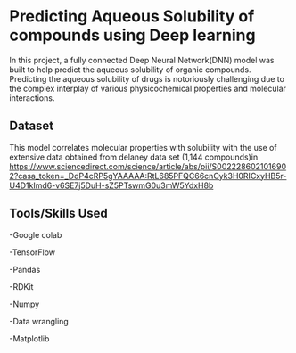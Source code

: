 
# Predicting Aqueous Solubility of compounds using Deep learning

In this project, a fully connected Deep Neural Network(DNN) model was built to help predict the aqueous solubility of organic compounds.
Predicting the aqueous solubility of drugs is notoriously challenging due to the complex interplay of various physicochemical properties and molecular interactions.


## Dataset
This model correlates molecular properties with solubility with the use of extensive data obtained from delaney data set (1,144 compounds)in https://www.sciencedirect.com/science/article/abs/pii/S0022286021016902?casa_token=_DdP4cRP5gYAAAAA:RtL685PFQC66cnCyk3H0RICxyHB5r-U4D1kImd6-v6SE7j5DuH-sZ5PTswmG0u3mW5YdxH8b 

## Tools/Skills Used
-Google colab

-TensorFlow

-Pandas

-RDKit

-Numpy

-Data wrangling

-Matplotlib
